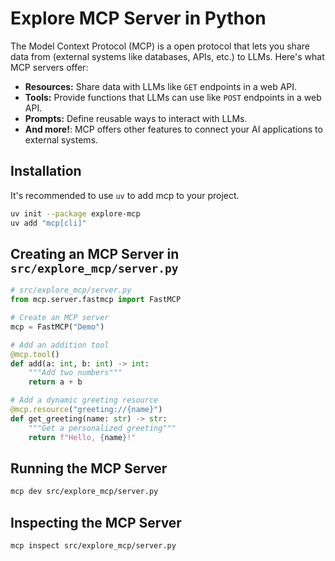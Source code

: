 # Explore MCP Server in Python

The Model Context Protocol (MCP) is a open protocol that lets you share data from (external systems like databases, APIs, etc.) to LLMs. Here's what MCP servers offer:

*   **Resources:** Share data with LLMs like `GET` endpoints in a web API.
*   **Tools:** Provide functions that LLMs can use like `POST` endpoints in a web API.
*   **Prompts:** Define reusable ways to interact with LLMs.
*   **And more!**: MCP offers other features to connect your AI applications to external systems.

## Installation

It's recommended to use `uv` to add mcp to your project.

```bash
uv init --package explore-mcp
uv add "mcp[cli]"
```

## Creating an MCP Server in `src/explore_mcp/server.py`

```python
# src/explore_mcp/server.py
from mcp.server.fastmcp import FastMCP

# Create an MCP server
mcp = FastMCP("Demo")

# Add an addition tool
@mcp.tool()
def add(a: int, b: int) -> int:
    """Add two numbers"""
    return a + b

# Add a dynamic greeting resource
@mcp.resource("greeting://{name}")
def get_greeting(name: str) -> str:
    """Get a personalized greeting"""
    return f"Hello, {name}!"

```

## Running the MCP Server

```bash
mcp dev src/explore_mcp/server.py
```

## Inspecting the MCP Server

```bash
mcp inspect src/explore_mcp/server.py
```
